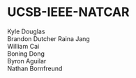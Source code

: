 # UCSB-IEEE-NATCAR

Kyle Douglas   
Brandon Dutcher
Raina Jang    
William Cai   
Boning Dong   
Byron Aguilar   
Nathan Bornfreund   
